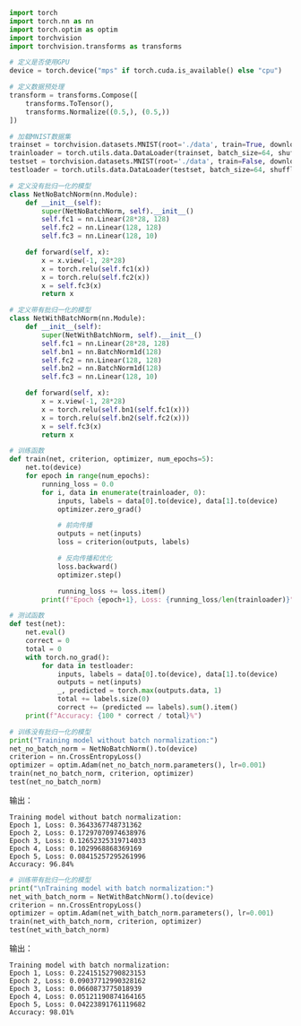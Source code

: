 ```python
import torch
import torch.nn as nn
import torch.optim as optim
import torchvision
import torchvision.transforms as transforms

# 定义是否使用GPU
device = torch.device("mps" if torch.cuda.is_available() else "cpu")

# 定义数据预处理
transform = transforms.Compose([
    transforms.ToTensor(),
    transforms.Normalize((0.5,), (0.5,))
])

# 加载MNIST数据集
trainset = torchvision.datasets.MNIST(root='./data', train=True, download=True, transform=transform)
trainloader = torch.utils.data.DataLoader(trainset, batch_size=64, shuffle=True)
testset = torchvision.datasets.MNIST(root='./data', train=False, download=True, transform=transform)
testloader = torch.utils.data.DataLoader(testset, batch_size=64, shuffle=False)

# 定义没有批归一化的模型
class NetNoBatchNorm(nn.Module):
    def __init__(self):
        super(NetNoBatchNorm, self).__init__()
        self.fc1 = nn.Linear(28*28, 128)
        self.fc2 = nn.Linear(128, 128)
        self.fc3 = nn.Linear(128, 10)

    def forward(self, x):
        x = x.view(-1, 28*28)
        x = torch.relu(self.fc1(x))
        x = torch.relu(self.fc2(x))
        x = self.fc3(x)
        return x

# 定义带有批归一化的模型
class NetWithBatchNorm(nn.Module):
    def __init__(self):
        super(NetWithBatchNorm, self).__init__()
        self.fc1 = nn.Linear(28*28, 128)
        self.bn1 = nn.BatchNorm1d(128)
        self.fc2 = nn.Linear(128, 128)
        self.bn2 = nn.BatchNorm1d(128)
        self.fc3 = nn.Linear(128, 10)

    def forward(self, x):
        x = x.view(-1, 28*28)
        x = torch.relu(self.bn1(self.fc1(x)))
        x = torch.relu(self.bn2(self.fc2(x)))
        x = self.fc3(x)
        return x
```



```python
# 训练函数
def train(net, criterion, optimizer, num_epochs=5):
    net.to(device)
    for epoch in range(num_epochs):
        running_loss = 0.0
        for i, data in enumerate(trainloader, 0):
            inputs, labels = data[0].to(device), data[1].to(device)
            optimizer.zero_grad()

            # 前向传播
            outputs = net(inputs)
            loss = criterion(outputs, labels)

            # 反向传播和优化
            loss.backward()
            optimizer.step()

            running_loss += loss.item()
        print(f"Epoch {epoch+1}, Loss: {running_loss/len(trainloader)}")
```


```python
# 测试函数
def test(net):
    net.eval()
    correct = 0
    total = 0
    with torch.no_grad():
        for data in testloader:
            inputs, labels = data[0].to(device), data[1].to(device)
            outputs = net(inputs)
            _, predicted = torch.max(outputs.data, 1)
            total += labels.size(0)
            correct += (predicted == labels).sum().item()
    print(f"Accuracy: {100 * correct / total}%")

```


```python
# 训练没有批归一化的模型
print("Training model without batch normalization:")
net_no_batch_norm = NetNoBatchNorm().to(device)
criterion = nn.CrossEntropyLoss()
optimizer = optim.Adam(net_no_batch_norm.parameters(), lr=0.001)
train(net_no_batch_norm, criterion, optimizer)
test(net_no_batch_norm)
```

输出：

    Training model without batch normalization:
    Epoch 1, Loss: 0.3643367748731362
    Epoch 2, Loss: 0.17297070974638976
    Epoch 3, Loss: 0.12652325319714033
    Epoch 4, Loss: 0.1029968868369169
    Epoch 5, Loss: 0.08415257295261996
    Accuracy: 96.84%



```python
# 训练带有批归一化的模型
print("\nTraining model with batch normalization:")
net_with_batch_norm = NetWithBatchNorm().to(device)
criterion = nn.CrossEntropyLoss()
optimizer = optim.Adam(net_with_batch_norm.parameters(), lr=0.001)
train(net_with_batch_norm, criterion, optimizer)
test(net_with_batch_norm)
```

输出：


    Training model with batch normalization:
    Epoch 1, Loss: 0.22415152790823153
    Epoch 2, Loss: 0.09037712990328162
    Epoch 3, Loss: 0.0660873775018939
    Epoch 4, Loss: 0.05121190874164165
    Epoch 5, Loss: 0.04223891761119682
    Accuracy: 98.01%


